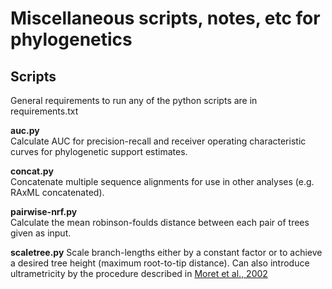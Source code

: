 # Miscellaneous scripts, notes, etc for phylogenetics

## Scripts
General requirements to run any of the python scripts are in requirements.txt

**auc.py**  
Calculate AUC for precision-recall and receiver operating characteristic curves
for phylogenetic support estimates.

**concat.py**  
Concatenate multiple sequence alignments for use in other analyses (e.g. RAxML concatenated).

**pairwise-nrf.py**  
Calculate the mean robinson-foulds distance between each pair of trees given as input.

**scaletree.py**
Scale branch-lengths either by a constant factor or to achieve a desired tree height 
(maximum root-to-tip distance). Can also introduce ultrametricity by the procedure 
described in [Moret et al., 2002](https://doi.org/10.1007/3-540-45784-4_26)
